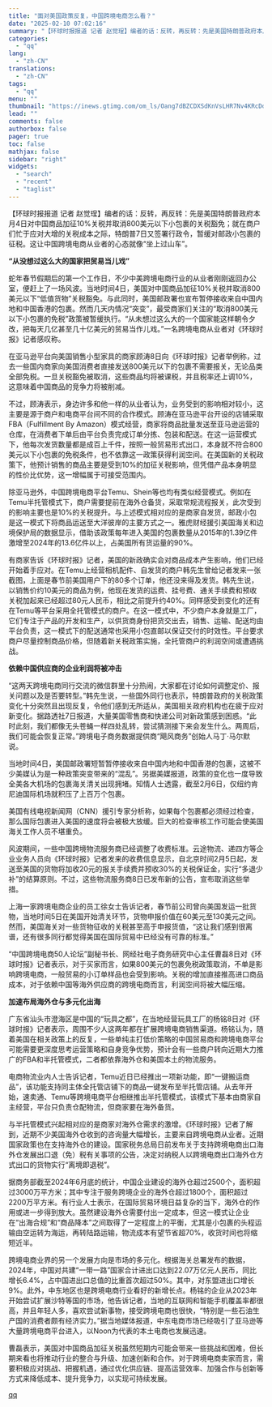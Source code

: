 ```yaml
---
title: "面对美国政策反复，中国跨境电商怎么看？"
date: "2025-02-10 07:02:16"
summary: "【环球时报报道 记者 赵觉珵】编者的话：反转，再反转：先是美国特朗普政府本月4日对中国商品加征10%..."
categories:
  - "qq"
lang:
  - "zh-CN"
translations:
  - "zh-CN"
tags:
  - "qq"
menu: ""
thumbnail: "https://inews.gtimg.com/om_ls/Oang7dBZCDXSdKnVsLHR7Nv4KRcDduoUVOJ1fchc0S6jcAA_640360/0"
lead: ""
comments: false
authorbox: false
pager: true
toc: false
mathjax: false
sidebar: "right"
widgets:
  - "search"
  - "recent"
  - "taglist"
---
```


【环球时报报道 记者 赵觉珵】编者的话：反转，再反转：先是美国特朗普政府本月4日对中国商品加征10%关税并取消800美元以下小包裹的关税豁免；就在商户们忙于应对大增的关税成本之际，特朗普7日又签署行政令，暂缓对邮政小包裹的征税。这让中国跨境电商从业者的心态就像“坐上过山车”。

**“从没想过这么大的国家把贸易当儿戏”**

蛇年春节假期后的第一个工作日，不少中美跨境电商行业的从业者刚刚返回办公室，便赶上了一场风波。当地时间4日，美国对中国商品加征10%关税并取消800美元以下“低值货物”关税豁免。与此同时，美国邮政署也宣布暂停接收来自中国内地和中国香港的包裹。然而几天内情况“突变”，最受商家们关注的“取消800美元以下小包裹的免税”政策被暂缓执行。“从未想过这么大的一个国家能这样朝令夕改，把每天几亿甚至几十亿美元的贸易当作儿戏。”一名跨境电商从业者对《环球时报》记者感叹称。

在亚马逊平台向美国销售小型家具的商家顾涛8日向《环球时报》记者举例称，过去一些国内商家向美国消费者直接发送800美元以下的包裹不需要报关，无论品类全部免税。一旦关税豁免被取消，这些商品均将被课税，并且税率还上调10%，这意味着中国商品的竞争力将被削减。

不过，顾涛表示，身边许多和他一样的从业者认为，业务受到的影响相对较小，这主要是源于商户和电商平台间不同的合作模式。顾涛在亚马逊平台开设的店铺采取FBA（Fulfillment By Amazon）模式经营，商家将商品批量发送至亚马逊运营的仓库，在消费者下单后由平台负责完成订单分拣、包装和配送。在这一运营模式下，他每次发货数量都是成百上千件，按照一般贸易形式出口，本身就不符合800美元以下小包裹的免税条件，也不依靠这一政策获得利润空间。在美国新的关税政策下，他预计销售的商品主要是受到10%的加征关税影响，但凭借产品本身明显的性价比优势，这一增幅属于可接受范围内。

除亚马逊外，中国跨境电商平台Temu、Shein等也均有类似经营模式。例如在Temu半托管模式下，商户需要提前在海外仓备货，采取常规流程报关，此次受到的影响主要也是10%的关税提升。与上述模式相对应的是商家自发货，邮政小包是这一模式下将商品运送至大洋彼岸的主要方式之一。雅虎财经援引美国海关和边境保护局的数据显示，借助该政策每年进入美国的包裹数量从2015年的1.39亿件激增至2024年的13.6亿件以上，占美国所有货运量的90%。

有商家告诉《环球时报》记者，美国的新政确实会对商品成本产生影响，他们已经开始着手应对。在Temu上经营相机配件、自发货的商户韩先生曾给记者发来一张截图，上面是春节前美国用户下的80多个订单，他还没来得及发货。韩先生说，以销售价约10美元的商品为例，他现在发货的运费、挂号费、通关手续费和预收关税加起来已经超过80元人民币，相比之前提升约40%。同样感受到变化的还有在Temu等平台采用全托管模式的商户。在这一模式中，不少商户本身就是工厂，它们专注于产品的开发和生产，以供货商身份把货交出去，销售、运输、配送均由平台负责，这一模式下的配送通常也采用小包直邮以保证交付的时效性。平台要求商户尽量控制商品价格，但随着新关税政策实施，全托管商户的利润空间或遭遇挑战。

**依赖中国供应商的企业利润将被冲击**

“这两天跨境电商同行交流的微信群里十分热闹，大家都在讨论如何调整定价、报关问题以及是否要转型。”韩先生说，一些国外同行也表示，特朗普政府的关税政策变化十分突然且出现反复，令他们感到无所适从，美国相关政府机构也在疲于应对新变化。据路透社7日报道，大量美国零售商和快递公司对新政策感到困惑。“此时此刻，我们都像无头苍蝇一样四处乱转，尝试猜测接下来会发生什么。两周后，我们可能会恢复正常。”跨境电子商务数据提供商“飓风商务”创始人马丁·马尔默说。

当地时间4日，美国邮政署短暂暂停接收来自中国内地和中国香港的包裹，这被不少美媒认为是一种政策突变带来的“混乱”。另据美媒报道，政策的变化也一度导致全美各大机场的包裹海关清关出现拥堵。知情人士透露，截至2月6日，仅纽约肯尼迪国际机场就积压了上百万个包裹。

美国有线电视新闻网（CNN）援引专家分析称，如果每个包裹都必须经过检查，那么国际包裹进入美国的速度将会被极大放缓。巨大的检查审核工作可能会使美国海关工作人员不堪重负。

风波期间，一些中国跨境物流服务商已经调整了收费标准。云途物流、递四方等企业业务人员向《环球时报》记者发来的收费信息显示，自北京时间2月5日起，发送至美国的货物将加收20元的报关手续费并预收30%的关税保证金，实行“多退少补”的结算原则。不过，这些物流服务商8日已发布新的公告，宣布取消这些举措。

上海一家跨境电商企业的员工徐女士告诉记者，春节前公司曾向美国发运一批货物，当地时间5日在美国开始清关环节，货物申报价值在60美元至130美元之间。然而，美国海关对一些货物征收的关税甚至高于申报货值，“这让我们感到很离谱，还有很多同行都觉得美国在国际贸易中已经没有可靠的标准。”

“中国跨境电商50人论坛”副秘书长、网经社电子商务研究中心主任曹磊8日对《环球时报》记者表示，对于买家而言，如果800美元的包裹免税政策取消，不单是影响跨境电商，一般贸易的小订单样品也会受到影响。关税的增加直接推高进口商品成本，对于依赖中国等海外供应商的跨境电商而言，利润空间将被大幅压缩。

**加速布局海外仓与多元化出海**

广东省汕头市澄海区是中国的“玩具之都”，在当地经营玩具工厂的杨铭8日对《环球时报》记者表示，周围不少人这两年都在扩展跨境电商销售渠道。杨铭认为，随着美国在相关政策上的反复，一些单纯主打低价策略的中国贸易商和跨境电商平台可能需要更深度思考运营策略和自身竞争优势，预计会有一些商户转向近期大力推广的FBA和半托管模式，二者都依靠海外仓和美国本土的物流服务。

电商物流业内人士告诉记者，Temu近日已经推出一项新功能，即“一键搬运商品”，该功能支持同主体全托管店铺下的商品一键发布至半托管店铺。从去年开始，速卖通、Temu等跨境电商平台相继推出半托管模式，该模式下基本由商家自主经营，平台只负责仓配物流，但商家要在海外备货。

与半托管模式兴起相对应的是商家对海外仓需求的激增。《环球时报》记者了解到，近期不少美国海外仓收到的咨询量大幅增长，主要来自跨境电商从业者。近期国家政策也在支持海外仓的建设。国家税务总局日前发布关于支持跨境电商出口海外仓发展出口退（免）税有关事项的公告，决定对纳税人以跨境电商出口海外仓方式出口的货物实行“离境即退税”。

据商务部截至2024年6月底的统计，中国企业建设的海外仓超过2500个，面积超过3000万平方米；其中专注于服务跨境企业的海外仓超过1800个，面积超过2200万平方米。有行业人士表示，在国际贸易环境日益复杂的当下，海外仓的作用或进一步得到放大。虽然建设海外仓需要付出一定成本，但这一模式让企业在“出海合规”和“商品降本”之间取得了一定程度上的平衡，尤其是小包裹的头程运输由空运转为海运，再转陆路运输，物流成本有望节省超70%，收货时间也将缩短近半。

跨境电商业界的另一个发展方向是市场的多元化。根据海关总署发布的数据，2024年，中国对共建“一带一路”国家合计进出口达到22.07万亿元人民币，同比增长6.4%，占中国进出口总值的比重首次超过50%。其中，对东盟进出口增长9%。此外，中东地区也是跨境电商行业看好的新增长点。杨铭的企业从2023年开始尝试扩展沙特等国的市场，他告诉记者，当地的互联网和智能手机覆盖率都很高，并且年轻人多，喜欢尝试新事物，接受跨境电商也很快，“特别是一些石油生产国的消费者颇有经济实力。”据当地媒体报道，中东电商市场已经吸引了亚马逊等大量跨境电商平台进入，以Noon为代表的本土电商也发展迅速。

曹磊表示，美国对中国商品加征关税虽然短期内可能会带来一些挑战和困难，但长期来看也将推动行业的整合与升级、加速创新和合作。对于跨境电商卖家而言，需要积极应对挑战、把握机遇，通过优化供应链、提高运营效率、加强合作与创新等方式来降低成本、提升竞争力，以实现可持续发展。

[qq](https://new.qq.com/rain/a/20250210A010IF00)
